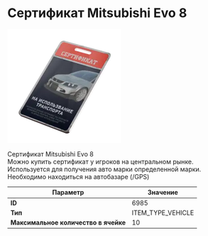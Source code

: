 # Сертификат Mitsubishi Evo 8

![Item Image](../img/6985.webp?raw=true)

Сертификат Mitsubishi Evo 8<br>Можно купить сертификат у игроков на центральном рынке.<br>Используется для получения авто марки определенной марки.<br>Необходимо находиться на автобазаре (/GPS)


| Параметр | Значение |
|----------|----------|
| **ID** | 6985 |
| **Тип** | ITEM_TYPE_VEHICLE |
| **Максимальное количество в ячейке** | 10 |

